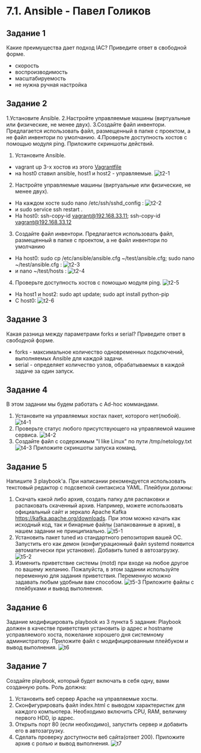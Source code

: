 # 7.1. Ansible - Павел Голиков
## Задание 1
Какие преимущества дает подход IAC?
Приведите ответ в свободной форме.
* скорость
* воспроизводимость
* масштабируемость
* не нужна ручная настройка

## Задание 2
1.Установите Ansible.
2.Настройте управляемые машины (виртуальные или физические, не менее двух).
3.Создайте файл инвентори. Предлагается использовать файл, размещенный в папке с проектом, а не файл инвентори по умолчанию.
4.Проверьте доступность хостов с помощью модуля ping.
Приложите скриншоты действий.
1. Установите Ansible. 
* vagrant up 3-х хостов  из этого [Vagrantfile](/Vagrantfile)
* на host0 ставил ansible, host1 и host2 - управляемые.
 ![t2-1](/scrshts/t2-1.png)
2. Настройте управляемые машины (виртуальные или физические, не менее двух).
* На каждом хосте sudo nano /etc/ssh/sshd_config :
 ![t2-2](/scrshts/t2-2.png)
* и sudo service ssh restart .
* На host0: ssh-copy-id vagrant@192.168.33.11; ssh-copy-id vagrant@192.168.33.12
3. Создайте файл инвентори. Предлагается использовать файл, размещенный в папке с проектом, а не файл инвентори по умолчанию
* На host0: sudo cp /etc/ansible/ansible.cfg ~/test/ansible.cfg; sudo nano ~/test/ansible.cfg :
 ![t2-3](/scrshts/t2-3.png)
* и nano ~/test/hosts : 
 ![t2-4](/scrshts/t2-4.png)
4. Проверьте доступность хостов с помощью модуля ping.
 ![t2-5](/scrshts/t2-5.png)
* На host1 и host2: sudo apt update; sudo apt install python-pip 
* С host0: 
 ![t2-6](/scrshts/t2-6.png)

## Задание 3
Какая разница между параметрами forks и serial?
Приведите ответ в свободной форме.
* forks - максимальное количество одновременных подключений, выполняемых Ansible для каждой задачи.
* serial - определяет количество узлов, обрабатываемых в каждой задаче за один запуск.

## Задание 4
В этом задании мы будем работать с Ad-hoc коммандами.
1. Установите на управляемых хостах пакет, которого нет(любой).
  ![t4-1](/scrshts/t4-1.png)
2. Проверьте статус любого присутствующего на управляемой машине сервиса.
  ![t4-2](/scrshts/t4-2.png)
3. Создайте файл с содержимым "I like Linux" по пути /tmp/netology.txt
  ![t4-3](/scrshts/t4-3.png)
Приложите скриншоты запуска команд.

## Задание 5
Напишите 3 playbook'a. При написании рекомендуется использовать текстовый редактор с подсветкой синтаксиса YAML. Плейбуки должны:
1. Скачать какой либо архив, создать папку для распаковки и распаковать скаченный архив. Например, можете использовать официальный сайт и зеркало Apache Kafka https://kafka.apache.org/downloads. При этом можно качать как исходный код, так и бинарные файлы (запакованные в архив), в нашем задании не принципиально.
![t5-1](/scrshts/t5-1.png)
2. Установить пакет tuned из стандартного репозитория вашей ОС. Запустить его как демон (конфигурационный файл systemd появится автоматически при установке). Добавить tuned в автозагрузку.
![t5-2](/scrshts/t5-2.png)
3. Изменить приветствие системы (motd) при входе на любое другое по вашему желанию. Пожалуйста, в этом задании используйте переменную для задания приветствия. Переменную можно задавать любым удобным вам способом.
![t5-3](/scrshts/t5-3.png)
Приложите файлы с плейбуками и вывод выполнения.

## Задание 6
Задание модифицировать playbook из 3 пункта 5 задания:
Playbook должен в качестве приветствия установить ip адрес и hostname усправляемого хоста, пожелание хорошего дня системному администратору.
Приложите файл с модифицированным плейбуком и вывод выполнения.
![t6](/scrshts/t6.png)

## Задание 7
Создайте playbook, который будет включать в себя одну, вами созданную роль. Роль должна:
1. Установить веб сервер Apache на управляемые хосты.
2. Сконфигурировать файл index.html c выводом характеристик для каждого компьютера. Необходимо включить CPU, RAM, величину первого HDD, ip адрес.
3. Открыть порт 80 (если необходимо), запустить сервер и добавить его в автозагрузку.
4. Сделать проверку доступности веб сайта(ответ 200).
Приложите архив с ролью и вывод выполнения.
![t7](/scrshts/t7.png)
